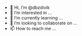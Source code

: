 - 👋 Hi, I’m @dbzdivik
- 👀 I’m interested in ...
- 🌱 I’m currently learning ...
- 💞️ I’m looking to collaborate on ...
- 📫 How to reach me ...

<!---
dbzdivik/dbzdivik is a ✨ special ✨ repository because its `README.md` (this file) appears on your GitHub profile.
You can click the Preview link to take a look at your changes.
--->
